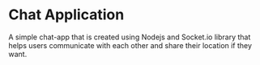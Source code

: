 <h1>Chat Application </h1>
A simple chat-app that is created using Nodejs and Socket.io library that helps users communicate with each other and share their location if they want.


